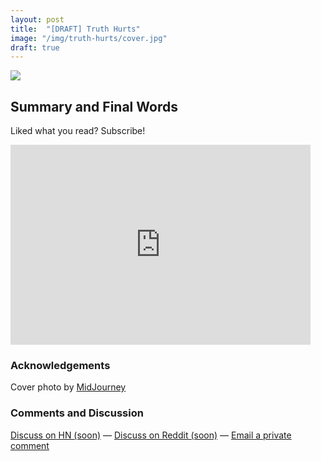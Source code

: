 ```yaml
---
layout: post
title:  "[DRAFT] Truth Hurts"
image: "/img/truth-hurts/cover.jpg"
draft: true
---
```

<img class="cover rounded" src="{{ page.image }}">



## Summary and Final Words 

Liked what you read? Subscribe!
<div style="text-align: center">
	<iframe style="display:block;" src="https://maraoz.substack.com/embed" width="480" height="320" style="border:1px solid #EEE; background:white;" frameborder="0" scrolling="no"></iframe>
</div>

### Acknowledgements
Cover photo by <a href="https://www.midjourney.com/">MidJourney</a>
  
### Comments and Discussion
[Discuss on HN (soon)]() — [Discuss on Reddit (soon)]() — [Email a private comment](mailto:truth-hurts@maraoz.com)


